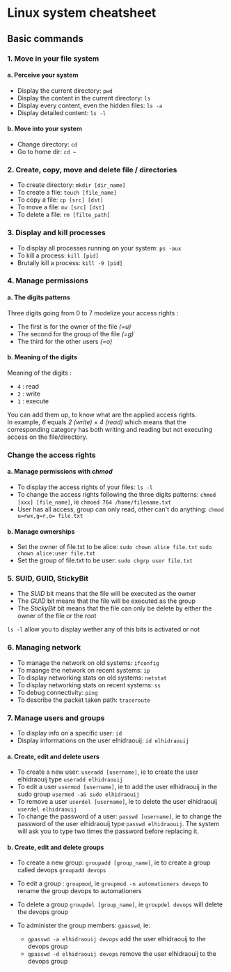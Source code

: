 # Linux system cheatsheet

## Basic commands

### 1. Move in your file system

#### a. Perceive your system

- Display the current directory: `pwd`
- Display the content in the current directory: `ls`
- Display every content, even the hidden files: `ls -a`
- Display detailed content: `ls -l`

#### b. Move into your system

- Change directory: `cd`  
- Go to home dir: `cd ~`

### 2. Create, copy, move and delete file / directories

- To create directory: `mkdir [dir_name]`
- To create a file: `touch [file_name]`
- To copy a file: `cp [src] [dst]`
- To move a file: `mv [src] [dst]`
- To delete a file: `rm [filte_path]`

### 3. Display and kill processes

- To display all processes running on your system: `ps -aux`
- To kill a process: `kill [pid]`
- Brutally kill a process: `kill -9 [pid]`

### 4. Manage permissions

#### a. The digits patterns

Three digits going from 0 to 7 modelize your access rights :
- The first is for the owner of the file _(=u)_
- The second for the group of the file _(=g)_
- The third for the other users _(=o)_

#### b. Meaning of the digits

Meaning of the digits :
- `4` : read
- `2` : write
- `1` : execute

You can add them up, to know what are the applied access rights.  
In example, _6_ equals _2 (write)_ + _4 (read)_ which means that the corresponding category has both writing and reading but not executing access on the file/directory.

### Change the access rights

#### a. Manage permissions with _chmod_

- To display the access rights of your files: `ls -l`
- To change the access rights following the three digits patterns: `chmod [xxx] [file_name]`, ie `chmoed 764 /home/filename.txt`
- User has all access, group can only read, other can't do anything: `chmod u=rwx,g=r,o= file.txt`

#### b. Manage ownerships

- Set the owner of file.txt to be alice: `sudo chown alice file.txt`
`sudo chown alice:user file.txt`
- Set the group of file.txt to be user: `sudo chgrp user file.txt`

### 5. SUID, GUID, StickyBit

- The _SUID_ bit means that the file will be executed as the owner
- The _GUID_ bit means that the file will be executed as the group
- The _StickyBit_ bit means that the file can only be delete by either the owner of the file or the root

`ls -l` allow you to display wether any of this bits is activated or not

### 6. Managing network

- To manage the network on old systems: `ifconfig`
- To maange the network on recent systems: `ip`
- To display networking stats on old systems: `netstat`
- To display networking stats on recent systems: `ss`
- To debug connectivity: `ping`
- To describe the packet taken path: `traceroute`

### 7. Manage users and groups

- To display info on a specific user: `id` 
- Display informations on the user elhidraouij: `id elhidraouij`

#### a. Create, edit and delete users

- To create a new user: `useradd [username]`, ie to create the user elhidraouij type `useradd elhidraouij`
- To edit a user  `usermod [username]`, ie to add the user elhidraouij in the sudo group `usermod -aG sudo elhidraouij`
- To remove a user `userdel [username]`, ie to delete the user elhidraouij `userdel elhidraouij`
- To change the password of a user: `passwd [username]`, ie to change the password of the user elhidraouij type `passwd elhidraouij`. The system will ask you to type two times the password before replacing it.

#### b. Create, edit and delete groups

- To create a new group: `groupadd [group_name]`, ie to create a group called devops `groupadd devops`
- To edit a group : `groupmod`, ie `groupmod -n automationers devops` to rename the group devops to automationers
- To delete a group `groupdel [group_name]`, ie `groupdel devops` will delete the devops group

- To administer the group members: `gpasswd`, ie:
    - `gpasswd -a elhidraouij devops` add the user elhidraouij to the devops group  
    - `gpasswd -d elhidraouij devops` remove the user elhidraouij to the devops group
